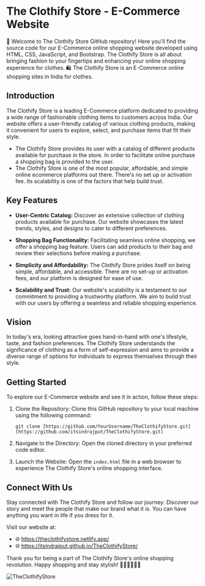 # The Clothify Store - E-Commerce Website

👋 Welcome to The Clothify Store GitHub repository! Here you'll find the source code for our E-Commerce online shopping website developed using HTML, CSS, JavaScript, and Bootstrap. The Clothify Store is all about bringing fashion to your fingertips and enhancing your online shopping experience for clothes. 🛍️
The Clothify Store is an E-Commerce online shopping sites in India for clothes.

## Introduction

The Clothify Store is a leading E-Commerce platform dedicated to providing a wide range of fashionable clothing items to customers across India. Our website offers a user-friendly catalog of various clothing products, making it convenient for users to explore, select, and purchase items that fit their style.

- The Clothify Store provides its user with a catalog of different products available for purchase in the store. In order to facilitate online purchase a shopping bag is   provided to the user.
- The Clothify Store is one of the most popular, affordable, and simple online ecommerce platforms out there. There's no set up or activation fee. Its scalability is one   of the factors that help build trust.
  
## Key Features

- **User-Centric Catalog:** Discover an extensive collection of clothing products available for purchase. Our website showcases the latest trends, styles, and designs to cater to different preferences.

- **Shopping Bag Functionality:** Facilitating seamless online shopping, we offer a shopping bag feature. Users can add products to their bag and review their selections before making a purchase.

- **Simplicity and Affordability:** The Clothify Store prides itself on being simple, affordable, and accessible. There are no set-up or activation fees, and our platform is designed for ease of use.

- **Scalability and Trust:** Our website's scalability is a testament to our commitment to providing a trustworthy platform. We aim to build trust with our users by offering a seamless and reliable shopping experience.

## Vision

In today's era, looking attractive goes hand-in-hand with one's lifestyle, taste, and fashion preferences. The Clothify Store understands the significance of clothing as a form of self-expression and aims to provide a diverse range of options for individuals to express themselves through their style.

## Getting Started

To explore our E-Commerce website and see it in action, follow these steps:

1. Clone the Repository: Clone this GitHub repository to your local machine using the following command:
   ```
   git clone [https://github.com/YourUsername/TheClothifyStore.git](https://github.com/itsindrajput/TheClothifyStore.git)
   ```

2. Navigate to the Directory: Open the cloned directory in your preferred code editor.

3. Launch the Website: Open the `index.html` file in a web browser to experience The Clothify Store's online shopping interface.

## Connect With Us

Stay connected with The Clothify Store and follow our journey:
Discover our story and meet the people that make our brand what it is. You can have anything you want in life if you dress for it.

Visit our website at:
- 🌐 https://theclothifystore.netlify.app/
- 🌐 https://itsindrajput.github.io/TheClothifyStore/

Thank you for being a part of The Clothify Store's online shopping revolution. 
Happy shopping and stay stylish! 👗👚👖👕👔👗

![TheClothifyStore](https://user-images.githubusercontent.com/70815899/183290324-3cb85062-49be-49f4-82a8-71ec53f78c70.png)

